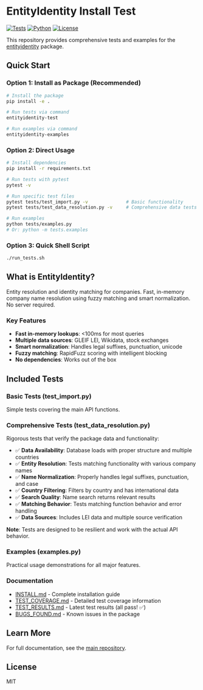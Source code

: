 # EntityIdentity Install Test

[![Tests](https://github.com/microprediction/entityidentity-installtest/actions/workflows/tests_312.yml/badge.svg)](https://github.com/microprediction/entityidentity-installtest/actions/workflows/tests_312.yml)
[![Python](https://img.shields.io/badge/python-3.8+-blue)]()
[![License](https://img.shields.io/badge/license-MIT-blue)]()

This repository provides comprehensive tests and examples for the [entityidentity](https://github.com/microprediction/entityidentity) package.


## Quick Start

### Option 1: Install as Package (Recommended)

```bash
# Install the package
pip install -e .

# Run tests via command
entityidentity-test

# Run examples via command
entityidentity-examples
```

### Option 2: Direct Usage

```bash
# Install dependencies
pip install -r requirements.txt

# Run tests with pytest
pytest -v

# Run specific test files
pytest tests/test_import.py -v              # Basic functionality
pytest tests/test_data_resolution.py -v     # Comprehensive data tests

# Run examples
python tests/examples.py
# Or: python -m tests.examples
```

### Option 3: Quick Shell Script

```bash
./run_tests.sh
```

## What is EntityIdentity?

Entity resolution and identity matching for companies. Fast, in-memory company name resolution using fuzzy matching and smart normalization. No server required.

### Key Features

- **Fast in-memory lookups**: <100ms for most queries
- **Multiple data sources**: GLEIF LEI, Wikidata, stock exchanges
- **Smart normalization**: Handles legal suffixes, punctuation, unicode
- **Fuzzy matching**: RapidFuzz scoring with intelligent blocking
- **No dependencies**: Works out of the box

## Included Tests

### Basic Tests (test_import.py)
Simple tests covering the main API functions.

### Comprehensive Tests (test_data_resolution.py)
Rigorous tests that verify the package data and functionality:
- ✅ **Data Availability**: Database loads with proper structure and multiple countries
- ✅ **Entity Resolution**: Tests matching functionality with various company names
- ✅ **Name Normalization**: Properly handles legal suffixes, punctuation, and case
- ✅ **Country Filtering**: Filters by country and has international data
- ✅ **Search Quality**: Name search returns relevant results
- ✅ **Matching Behavior**: Tests matching function behavior and error handling
- ✅ **Data Sources**: Includes LEI data and multiple source verification

**Note**: Tests are designed to be resilient and work with the actual API behavior.

### Examples (examples.py)
Practical usage demonstrations for all major features.

### Documentation
- [INSTALL.md](INSTALL.md) - Complete installation guide
- [TEST_COVERAGE.md](TEST_COVERAGE.md) - Detailed test coverage information
- [TEST_RESULTS.md](TEST_RESULTS.md) - Latest test results (all pass! ✅)
- [BUGS_FOUND.md](BUGS_FOUND.md) - Known issues in the package

## Learn More

For full documentation, see the [main repository](https://github.com/microprediction/entityidentity).

## License

MIT

